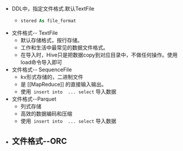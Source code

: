 - DDL中，指定文件格式.默认TextFile
	- ```SQL
	  stored As file_format
	  ```
- 文件格式-- TextFile
	- 默认存储格式，按行存储。
	- 工作和生活中最常见的数据文件格式。
	- 在导入时，Hive只是把数据copy到对应目录中，不做任何操作。使用 load命令导入即可
- 文件格式-- SequenceFile
	- kv形式存储的，二进制文件
	- 是 [[MapReduce]] 的直接输入输出。
	- 使用` insert into  ... select` 导入数据
- 文件格式--Parquet
	- 列式存储
	- 高效的数据编码和压缩
	- 使用` insert into  ... select` 导入数据
- 文件格式--ORC
	-